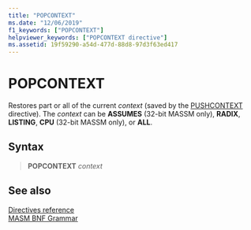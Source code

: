 ```yaml
---
title: "POPCONTEXT"
ms.date: "12/06/2019"
f1_keywords: ["POPCONTEXT"]
helpviewer_keywords: ["POPCONTEXT directive"]
ms.assetid: 19f59290-a54d-477d-88d8-97d3f63ed417
---
```

# POPCONTEXT

Restores part or all of the current *context* (saved by the [PUSHCONTEXT](pushcontext.md) directive). The *context* can be **ASSUMES** (32-bit MASSM only), **RADIX**, **LISTING**, **CPU** (32-bit MASSM only), or **ALL**.

## Syntax

> **POPCONTEXT** *context*

## See also

[Directives reference](directives-reference.md)\
[MASM BNF Grammar](masm-bnf-grammar.md)
